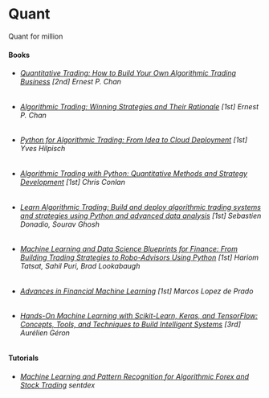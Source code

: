 # Quant
Quant for million

#### Books
* ###### [Quantitative Trading: How to Build Your Own Algorithmic Trading Business](https://www.amazon.com/Quantitative-Trading-Build-Algorithmic-Business/dp/1119800064) [2nd] Ernest P. Chan
* ###### [Algorithmic Trading: Winning Strategies and Their Rationale](https://www.amazon.com/Algorithmic-Trading-Winning-Strategies-Rationale/dp/1118460146) [1st] Ernest P. Chan
* ###### [Python for Algorithmic Trading: From Idea to Cloud Deployment](https://www.amazon.com/Python-Algorithmic-Trading-Cloud-Deployment/dp/149205335X) [1st] Yves Hilpisch
* ###### [Algorithmic Trading with Python: Quantitative Methods and Strategy Development](https://www.amazon.com/dp/B086Y6H6YG) [1st] Chris Conlan
* ###### [Learn Algorithmic Trading: Build and deploy algorithmic trading systems and strategies using Python and advanced data analysis](https://www.amazon.com/Learn-Algorithmic-Trading-algorithmic-strategies/dp/178934834X) [1st] Sebastien Donadio, Sourav Ghosh
* ###### [Machine Learning and Data Science Blueprints for Finance: From Building Trading Strategies to Robo-Advisors Using Python](https://www.amazon.com/Machine-Learning-Science-Blueprints-Finance/dp/1492073059) [1st] Hariom Tatsat, Sahil Puri, Brad Lookabaugh
* ###### [Advances in Financial Machine Learning](https://www.amazon.com/Advances-Financial-Machine-Learning-Marcos/dp/1119482089) [1st] Marcos Lopez de Prado
* ###### [Hands-On Machine Learning with Scikit-Learn, Keras, and TensorFlow: Concepts, Tools, and Techniques to Build Intelligent Systems](https://www.amazon.com/Hands-Machine-Learning-Scikit-Learn-TensorFlow-dp-1098125975/dp/1098125975) [3rd] Aurélien Géron

#### Tutorials
* ###### [Machine Learning and Pattern Recognition for Algorithmic Forex and Stock Trading](https://pythonprogramming.net/machine-learning-pattern-recognition-algorithmic-forex-stock-trading/) sentdex
